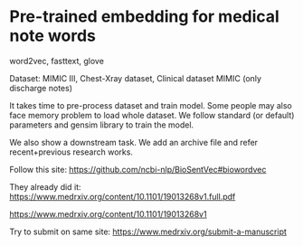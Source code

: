 # Pre-trained embedding for medical note words

word2vec, fasttext, glove

Dataset: MIMIC III, Chest-Xray dataset, Clinical dataset
MIMIC (only discharge notes)

It takes time to pre-process dataset and train model. Some people may also face memory problem to load whole dataset. We follow standard (or default) parameters and gensim library to train the model.

We also show a downstream task. 
We add an archive file and refer recent+previous research works.




Follow this site: https://github.com/ncbi-nlp/BioSentVec#biowordvec

They already did it: https://www.medrxiv.org/content/10.1101/19013268v1.full.pdf

https://www.medrxiv.org/content/10.1101/19013268v1

Try to submit on same site: https://www.medrxiv.org/submit-a-manuscript
